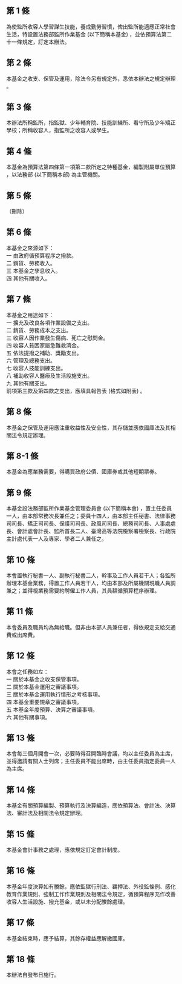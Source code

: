 第 1 條
-------
為使監所收容人學習謀生技能，養成勤勞習慣，俾出監所能適應正常社會  
生活，特設置法務部監所作業基金 (以下簡稱本基金) ，並依預算法第二  
十一條規定，訂定本辦法。

第 2 條
-------
本基金之收支、保管及運用，除法令另有規定外，悉依本辦法之規定辦理  
。

第 3 條
-------
本辦法所稱監所，指監獄、少年輔育院、技能訓練所、看守所及少年矯正  
學校；所稱收容人，指監所之收容人或學生。

第 4 條
-------
本基金為預算法第四條第一項第二款所定之特種基金，編製附屬單位預算  
，以法務部 (以下簡稱本部) 為主管機關。

第 5 條
-------
（刪除）

第 6 條
-------
本基金之來源如下：  
一  由政府循預算程序之撥款。  
二  銷貨、勞務收入。  
三  本基金之孳息收入。  
四  其他有關收入。

第 7 條
-------
本基金之用途如下：  
一  擴充及改良各項作業設備之支出。  
二  銷貨、勞務成本之支出。  
三  收容人因作業發生傷病、死亡之慰問金。  
四  收容人貧困家屬急難救濟金。  
五  依法提撥之補助、獎勵支出。  
六  管理及總務支出。  
七  收容人技能訓練支出。  
八  補助收容人醫療及生活設施支出。  
九  其他有關支出。  
前項第三款及第四款之支出，應填具報告表 (格式如附表) 。

第 8 條
-------
本基金之保管及運用應注重收益性及安全性，其存儲並應依國庫法及其相  
關法令規定辦理。

第 8-1 條
---------
本基金為應業務需要，得購買政府公債、國庫券或其他短期票券。

第 9 條
-------
本基金設法務部監所作業基金管理委員會 (以下簡稱本會) ，置主任委員  
一人，由本部常務次長兼任之；委員十四人，由本部主任秘書、法律事務  
司司長、矯正司司長、保護司司長、政風司司長、總務司司長、人事處處  
長、會計處會計長、監所首長二人、臺灣高等法院檢察署檢察長、行政院  
主計處代表一人及專家、學者二人兼任之。

第 10 條
--------
本會置執行秘書一人、副執行秘書二人，幹事及工作人員若干人；各監所  
辦理本基金業務，得置工作人員若干人，均由本部及所屬機關現職人員調  
兼之；並得視業務需要約聘僱工作人員，其員額循預算程序辦理。

第 11 條
--------
本會委員及職員均為無給職。但非由本部人員兼任者，得依規定支給交通  
費或出席費。

第 12 條
--------
本會之任務如左：  
一  關於本基金之收支保管事項。  
二  關於本基金運用之審議事項。  
三  關於本基金運用執行情形之考核事項。  
四  本基金重要規章之審議事項。  
五  本基金年度預算、決算之審議事項。  
六  其他有關事項。

第 13 條
--------
本會每三個月開會一次，必要時得召開臨時會議，均以主任委員為主席，  
並得邀請有關人士列席；主任委員不能出席時，由主任委員指定委員一人  
為主席。

第 14 條
--------
本基金有關預算編製、預算執行及決算編造，應依預算法、會計法、決算  
法、審計法及相關法令規定辦理。

第 15 條
--------
本基金會計事務之處理，應依規定訂定會計制度。

第 16 條
--------
本基金年度決算如有賸餘，應依監獄行刑法、羈押法、外役監條例、感化  
教育作業規則、強制工作作業規則及相關法令規定，循預算程序充作改善  
收容人生活設施、撥充基金，或以未分配賸餘處理。

第 17 條
--------
本基金結束時，應予結算，其餘存權益應解繳國庫。

第 18 條
--------
本辦法自發布日施行。

